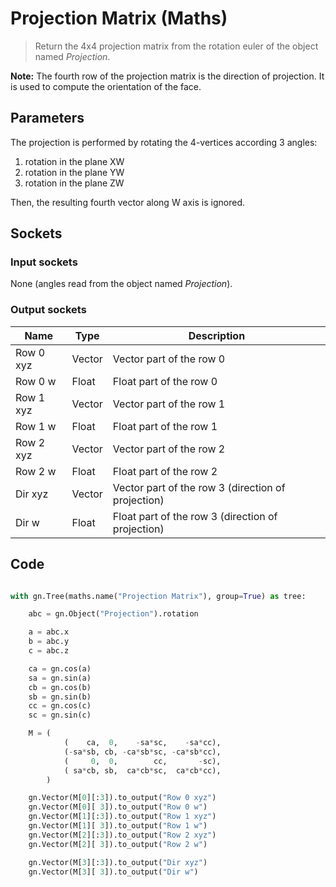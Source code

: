 # Projection Matrix (Maths)

> Return the 4x4 projection matrix from the rotation euler of the object named *Projection*.

**Note:** The fourth row of the projection matrix is the direction of projection.
It is used to compute the orientation of the face.

## Parameters

The projection is performed by rotating the 4-vertices according 3 angles:

1. rotation in the plane XW
2. rotation in the plane YW
3. rotation in the plane ZW

Then, the resulting fourth vector along W axis is ignored.

## Sockets

### Input sockets

None (angles read from the object named *Projection*).

### Output sockets

| Name        | Type        | Description                                                           |
| ----------- | ----------- | --------------------------------------------------------------------- |
| Row 0 xyz   | Vector      | Vector part of the row 0                                              |
| Row 0 w     | Float       | Float part of the row 0                                               |
| Row 1 xyz   | Vector      | Vector part of the row 1                                              |
| Row 1 w     | Float       | Float part of the row 1                                               |
| Row 2 xyz   | Vector      | Vector part of the row 2                                              |
| Row 2 w     | Float       | Float part of the row 2                                               |
| Dir xyz     | Vector      | Vector part of the row 3 (direction of projection)                    |
| Dir w       | Float       | Float part of the row 3 (direction of projection)                     |

## Code

``` python

with gn.Tree(maths.name("Projection Matrix"), group=True) as tree:

    abc = gn.Object("Projection").rotation

    a = abc.x
    b = abc.y
    c = abc.z

    ca = gn.cos(a)
    sa = gn.sin(a)
    cb = gn.cos(b)
    sb = gn.sin(b)
    cc = gn.cos(c)
    sc = gn.sin(c)

    M = (
            (    ca,  0,    -sa*sc,    -sa*cc),
            (-sa*sb, cb, -ca*sb*sc, -ca*sb*cc),
            (     0,  0,        cc,       -sc),
            ( sa*cb, sb,  ca*cb*sc,  ca*cb*cc),
        )

    gn.Vector(M[0][:3]).to_output("Row 0 xyz")
    gn.Vector(M[0][ 3]).to_output("Row 0 w")
    gn.Vector(M[1][:3]).to_output("Row 1 xyz")
    gn.Vector(M[1][ 3]).to_output("Row 1 w")
    gn.Vector(M[2][:3]).to_output("Row 2 xyz")
    gn.Vector(M[2][ 3]).to_output("Row 2 w")

    gn.Vector(M[3][:3]).to_output("Dir xyz")
    gn.Vector(M[3][ 3]).to_output("Dir w")


```



